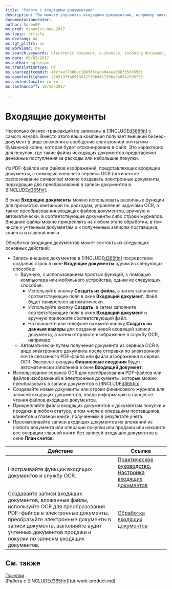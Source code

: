 ```yaml
---
title: "Работа с входящими документами"
description: "Вы можете управлять входящими документами, например квитанциями о входящих платежах или PDF-документами, управлять задачами OCR и преобразовывать файлы в электронные документы и записи Dynamics NAV."
documentationcenter: 
author: SorenGP
ms.prod: dynamics-nav-2017
ms.topic: article
ms.devlang: na
ms.tgt_pltfrm: na
ms.workload: na
ms.search.keywords: electronic document, e-invoice, incoming document, OCR, ecommerce, document exchange, import invoice
ms.date: 06/02/2017
ms.author: sgroespe
ms.translationtype: HT
ms.sourcegitcommit: 4fefaef7380ac10836fcac404eea006f55d8556f
ms.openlocfilehash: 278513ffa6918612f30b94c7306e340362505f32
ms.contentlocale: ru-ru
ms.lasthandoff: 10/16/2017

---
```

# <a name="incoming-documents"></a>Входящие документы
Несколько бизнес-транзакций не записаны в [!INCLUDE[d365fin](includes/d365fin_md.md)] с самого начала. Вместо этого ваша компания получает внешний бизнес-документ в виде вложения в сообщение электронной почты или бумажной копии, которая будет отсканирована в файл. Это характерно для покупок, где такие файлы исходящих документов представляют денежные поступления за расходы или небольшие покупки.

Из PDF-файлов или файлов изображений, представляющих входящие документы, с помощью внешнего сервиса OCR (оптическое распознавание символов) можно создавать электронные документы, подходящие для преобразования в записи документов в [!INCLUDE[d365fin](includes/d365fin_md.md)].

В окне **Входящие документы** можно использовать различные функции для просмотра квитанций по расходам, управления задачами OCR, а также преобразования входящих файлов документов, вручную и автоматически, в соответствующие документы либо строки журналов. Внешние файлы можно прикреплять на любом этапе обработки, в том числе к учтенным документам и к полученным записям поставщика, клиента и главной книги.

Обработка входящих документов может состоять из следующих основных действий:

* Запись внешних документов в [!INCLUDE[d365fin](includes/d365fin_md.md)] посредством создания строк в окне **Входящие документы** одним из следующих способов:
  * Вручную, с использованием простых функций, с помощью компьютера или мобильного устройства, одним из следующих способов:
    * Используйте кнопку **Создать из файла**, а затем заполните соответствующие поля в окне **Входящий документ**. Файл будет прикреплен автоматически.  
    * Используйте кнопку **Создать**, а затем заполните соответствующие поля в окне **Входящий документ** и вручную приложите соответствующий файл.
    * На планшете или телефоне нажмите кнопку **Создать по данным камеры** для создания новой входящей записи документа, а затем отправьте изображение в службу OCR, например.
  * Автоматически путем получения документа из сервиса OCR в виде электронного документа после отправки по электронной почте связанного PDF-файла или файла изображения в сервис OCR. Экспресс-вкладка **Финансовые сведения** будет автоматически заполнена в окне **Входящий документ**.
* Использование сервиса OCR для преобразования PDF-файлов или файлов изображений в электронные документы, которые можно преобразовать в записи документов в [!INCLUDE[d365fin](includes/d365fin_md.md)].
* Создавайте новые документы или строки финансового журнала для записей входящих документов, вводя информацию в процессе чтения файлов входящих документов.
* Прикрепляйте файлы входящих документов к документам покупки и продажи в любом статусе, в том числе к операциям поставщиков, клиентов и главной книги, полученным в результате учета.
* Просматривайте записи входящих документов их вложений из любого документа или операции покупки или продажи или находите все операции главной книги без записей входящих документов в окне **План счетов**.

| Действие | Ссылка |
| --- | --- |
| Настраивайте функции входящих документов и службу OCR. |[Практическое руководство. Настройка входящих документов](across-how-setup-income-documents.md) |
| Создавайте записи входящих документов, вложенные файлы, используйте OCR для преобразования PDF-файлов в электронные документы, преобразуйте электронные документы в записи документа, выполняйте аудит учтенных документов продажи и покупки по записям входящих документов. |[Обработка входящих документов](across-process-income-documents.md) |

## <a name="see-also"></a>См. также
[Покупки](purchasing-manage-purchasing.md)  
[Работа с [!INCLUDE[d365fin](includes/d365fin_md.md)]](ui-work-product.md)

